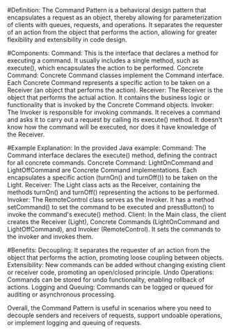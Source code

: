 #Definition:
The Command Pattern is a behavioral design pattern that encapsulates a request as an object, thereby allowing for parameterization of clients with queues, requests, and operations. 
It separates the requester of an action from the object that performs the action, allowing for greater flexibility and extensibility in code design.

#Components:
Command: This is the interface that declares a method for executing a command. It usually includes a single method, such as execute(), which encapsulates the action to be performed.
Concrete Command: Concrete Command classes implement the Command interface. Each Concrete Command represents a specific action to be taken on a Receiver (an object that performs the action).
Receiver: The Receiver is the object that performs the actual action. It contains the business logic or functionality that is invoked by the Concrete Command objects.
Invoker: The Invoker is responsible for invoking commands. It receives a command and asks it to carry out a request by calling its execute() method. 
It doesn't know how the command will be executed, nor does it have knowledge of the Receiver.


#Example Explanation:
In the provided Java example:
Command: The Command interface declares the execute() method, defining the contract for all concrete commands.
Concrete Command: LightOnCommand and LightOffCommand are Concrete Command implementations. Each encapsulates a specific action (turnOn() and turnOff()) to be taken on the Light.
Receiver: The Light class acts as the Receiver, containing the methods turnOn() and turnOff() representing the actions to be performed.
Invoker: The RemoteControl class serves as the Invoker. It has a method setCommand() to set the command to be executed and pressButton() to invoke the command's execute() method.
Client: In the Main class, the client creates the Receiver (Light), Concrete Commands (LightOnCommand and LightOffCommand), and Invoker (RemoteControl). It sets the commands to the invoker and invokes them.

#Benefits:
Decoupling: It separates the requester of an action from the object that performs the action, promoting loose coupling between objects.
Extensibility: New commands can be added without changing existing client or receiver code, promoting an open/closed principle.
Undo Operations: Commands can be stored for undo functionality, enabling rollback of actions.
Logging and Queuing: Commands can be logged or queued for auditing or asynchronous processing.

Overall, the Command Pattern is useful in scenarios where you need to decouple senders and receivers of requests, support undoable operations, or implement logging and queuing of requests.